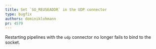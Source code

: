 ```yaml
---
title: Set `SO_REUSEADDR` in the UDP connector
type: bugfix
authors: dominiklohmann
pr: 4579
---
```


Restarting pipelines with the `udp` connector no longer fails to bind to the
socket.

